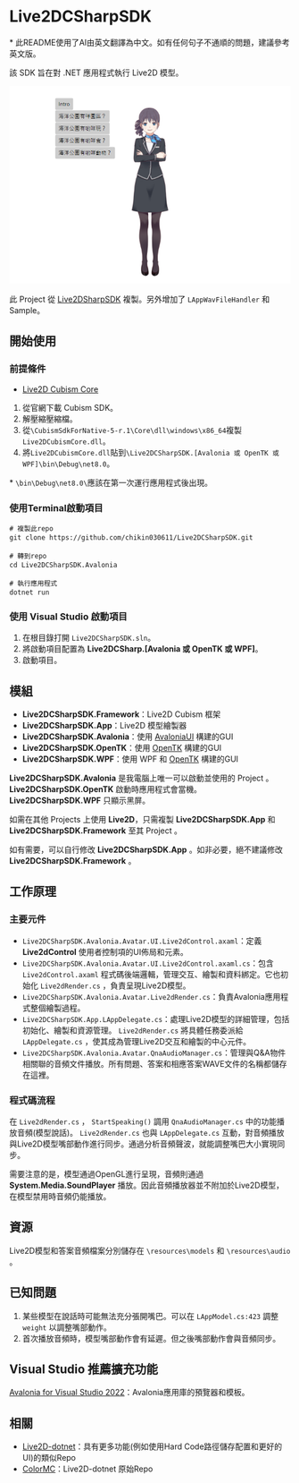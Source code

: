 # Live2DCSharpSDK

\* 此README使用了AI由英文翻譯為中文。如有任何句子不通順的問題，建議參考英文版。

該 SDK 旨在對 .NET 應用程式執行 Live2D 模型。

![demo](https://github.com/chikin030611/Live2DCSharpSDK/blob/master/image/demo.png)

此 Project 從 [Live2DSharpSDK](https://github.com/Coloryr/Live2DCSharpSDK) 複製。另外增加了 `LAppWavFileHandler` 和 Sample。

## 開始使用

### 前提條件
- [Live2D Cubism Core](https://www.live2d.com/en/sdk/download/native/)

1. 從官網下載 Cubism SDK。
2. 解壓縮壓縮檔。
3. 從`\CubismSdkForNative-5-r.1\Core\dll\windows\x86_64`複製`Live2DCubismCore.dll`。
4. 將`Live2DCubismCore.dll`貼到`\Live2DCSharpSDK.[Avalonia 或 OpenTK 或 WPF]\bin\Debug\net8.0`。

\* `\bin\Debug\net8.0\`應該在第一次運行應用程式後出現。

### 使用Terminal啟動項目
    # 複製此repo
    git clone https://github.com/chikin030611/Live2DCSharpSDK.git

    # 轉到repo
    cd Live2DCSharpSDK.Avalonia

    # 執行應用程式
    dotnet run

### 使用 Visual Studio 啟動項目
1. 在根目錄打開 `Live2DCSharpSDK.sln`。
2. 將啟動項目配置為 **Live2DCSharp.[Avalonia 或 OpenTK 或 WPF]**。
3. 啟動項目。

## 模組
- **Live2DCSharpSDK.Framework**：Live2D Cubism 框架
- **Live2DCSharpSDK.App**：Live2D 模型繪製器
- **Live2DCSharpSDK.Avalonia**：使用 [AvaloniaUI](https://avaloniaui.net/) 構建的GUI
- **Live2DCSharpSDK.OpenTK**：使用 [OpenTK](https://opentk.net/) 構建的GUI
- **Live2DCSharpSDK.WPF**：使用 WPF 和 [OpenTK](https://opentk.net/) 構建的GUI

**Live2DCSharpSDK.Avalonia** 是我電腦上唯一可以啟動並使用的 Project 。**Live2DCSharpSDK.OpenTK** 啟動時應用程式會當機。**Live2DCSharpSDK.WPF** 只顯示黑屏。

如需在其他 Projects 上使用 **Live2D**，只需複製 **Live2DCSharpSDK.App** 和 **Live2DCSharpSDK.Framework** 至其 Project 。

如有需要，可以自行修改 **Live2DCSharpSDK.App** 。如非必要，絕不建議修改 **Live2DCSharpSDK.Framework** 。

## 工作原理

### 主要元件
- `Live2DCSharpSDK.Avalonia.Avatar.UI.Live2dControl.axaml`：定義 **Live2dControl** 使用者控制項的UI佈局和元素。
- `Live2DCSharpSDK.Avalonia.Avatar.UI.Live2dControl.axaml.cs`：包含 `Live2dControl.axaml` 程式碼後端邏輯，管理交互、繪製和資料綁定。它也初始化 `Live2dRender.cs` ，負責呈現Live2D模型。
- `Live2DCSharpSDK.Avalonia.Avatar.Live2dRender.cs`：負責Avalonia應用程式整個繪製過程。
- `Live2DCSharpSDK.App.LAppDelegate.cs`：處理Live2D模型的詳細管理，包括初始化、繪製和資源管理。 `Live2dRender.cs` 將具體任務委派給 `LAppDelegate.cs` ，使其成為管理Live2D交互和繪製的中心元件。
- `Live2DCSharpSDK.Avalonia.Avatar.QnaAudioManager.cs`：管理與Q&A物件相關聯的音頻文件播放。所有問題、答案和相應答案WAVE文件的名稱都儲存在這裡。

### 程式碼流程
在 `Live2dRender.cs` ， `StartSpeaking()` 調用 `QnaAudioManager.cs` 中的功能播放音頻(模型說話)。 `Live2dRender.cs` 也與 `LAppDelegate.cs` 互動，對音頻播放與Live2D模型嘴部動作進行同步。通過分析音頻聲波，就能調整嘴巴大小實現同步。

需要注意的是，模型通過OpenGL進行呈現，音頻則通過 **System.Media.SoundPlayer** 播放。因此音頻播放器並不附加於Live2D模型，在模型禁用時音頻仍能播放。

## 資源
Live2D模型和答案音頻檔案分別儲存在 `\resources\models` 和 `\resources\audio` 。

## 已知問題
1. 某些模型在說話時可能無法充分張開嘴巴。可以在 `LAppModel.cs:423` 調整 `weight` 以調整嘴部動作。
2. 首次播放音頻時，模型嘴部動作會有延遲。但之後嘴部動作會與音頻同步。

## Visual Studio 推薦擴充功能
[Avalonia for Visual Studio 2022](https://marketplace.visualstudio.com/items?itemName=AvaloniaTeam.AvaloniaVS)：Avalonia應用庫的預覽器和模板。

## 相關
- [Live2D-dotnet](https://github.com/chikin030611/Live2D-dotnet)：具有更多功能(例如使用Hard Code路徑儲存配置和更好的UI)的類似Repo
- [ColorMC](https://github.com/Coloryr/ColorMC/tree/master)：Live2D-dotnet 原始Repo
